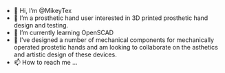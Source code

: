 - 👋 Hi, I’m @MikeyTex
- 👀 I’m a prosthetic hand user interested in 3D printed prosthetic hand design and testing.
- 🌱 I’m currently learning OpenSCAD
- 💞️ I've designed a number of mechanical components for mechanically operated prostetic hands and am looking to collaborate on the asthetics and artistic design of these devices.
- 📫 How to reach me ...

<!---
MikeyTex/MikeyTex is a ✨ special ✨ repository because its `README.md` (this file) appears on your GitHub profile.
You can click the Preview link to take a look at your changes.
--->

